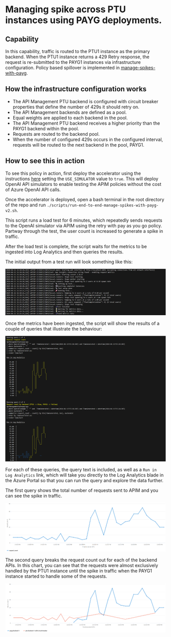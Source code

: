# Managing spike across PTU instances using PAYG deployments.

## Capability

In this capability, traffic is routed to the PTU1 instance as the primary backend. When the PTU1 instance returns a 429 Retry response, the request is re-submitted to the PAYG1 instances via infrastructure configuration. Policy based spillover is implemented in [manage-spikes-with-payg](../manage-spikes-with-payg/README.md).

## How the infrastructure configuration works

- The API Management PTU backend is configured with circuit breaker properties that define the number of 429s it should retry on.
- The API Management backends are defined as a pool.
- Equal weights are applied to each backend in the pool.
- The API Management PTU backend receives a higher priority than the PAYG1 backend within the pool.
- Requests are routed to the backend pool.
- When the number of configured 429s occurs in the configured interval, requests will be routed to the next backend in the pool, PAYG1.

## How to see this in action

To see this policy in action, first deploy the accelerator using the instructions [here](../../README.md) setting the `USE_SIMULATOR` value to `true`.
This will deploy OpenAI API simulators to enable testing the APIM policies without the cost of Azure OpenAI API calls.

Once the accelerator is deployed, open a bash terminal in the root directory of the repo and run `./scripts/run-end-to-end-manage-spikes-with-payg-v2.sh`.

This script runs a load test for 6 minutes, which repeatedly sends requests to the OpenAI simulator via APIM using the retry with pay as you go policy.
Partway through the test, the user count is increased to generate a spike in traffic.

After the load test is complete, the script waits for the metrics to be ingested into Log Analytics and then queries the results.

The initial output from a test run will look something like this:

![output showing the test steps](docs/output-1.png)

Once the metrics have been ingested, the script will show the results of a couple of queries that illustrate the behaviour:

![output showing the query results](docs/output-2.png)

For each of these queries, the query text is included, as well as a `Run in Log Analytics` link, which will take you directly to the Log Analytics blade in the Azure Portal so that you can run the query and explore the data further.

The first query shows the total number of requests sent to APIM and you can see the spike in traffic.

![Screenshot of Log Analytics query showing the overall request count](docs/query-overall.png)

The second query breaks the request count out for each of the backend APIs. In this chart, you can see that the requests were almost exclusively handled by the PTU1 instance until the spike in traffic when the PAYG1 instance started to handle some of the requests.

![Screenshot of Log Analytics query showing the request count by backend](docs/query-backend.png)
